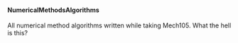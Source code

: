 #### NumericalMethodsAlgorithms
All numerical method algorithms written while taking Mech105.
What the hell is this?
